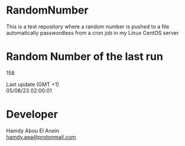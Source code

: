 # RandomNumber    
This is a test repository where a random number is pushed to a file automatically passwordless from a cron job in my Linux CentOS server    
# Random Number of the last run   
158
      
Last update (GMT +1)    
05/08/23 02:00:01
# Developer    
Hamdy Abou El Anein   
hamdy.aea@protonmail.com
